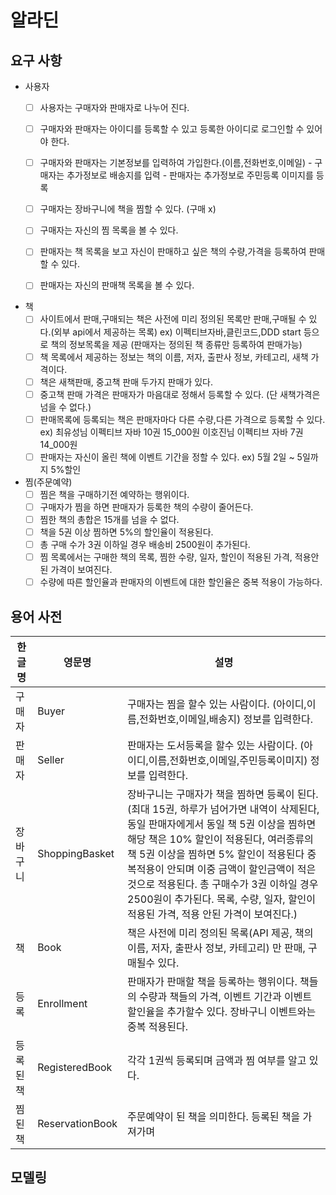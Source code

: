 # 알라딘

## 요구 사항

- 사용자
    - [ ]  사용자는 구매자와 판매자로 나누어 진다.
    - [ ]  구매자와 판매자는 아이디를 등록할 수 있고 등록한 아이디로 로그인할 수 있어야 한다.
    - [ ] 구매자와 판매자는 기본정보를 입력하여 가입한다.(이름,전화번호,이메일) 
            - 구매자는 추가정보로 배송지를 입력
            - 판매자는 추가정보로 주민등록 이미지를 등록
    - [ ]  구매자는 장바구니에 책을 찜할 수 있다. (구매 x)
    - [ ]  구매자는 자신의 찜 목록을 볼 수 있다.
    - [ ]  판매자는 책 목록을 보고 자신이 판매하고 싶은 책의 수량,가격을 등록하여 판매할 수 있다.
    - [ ]  판매자는 자신의 판매책 목록을 볼 수 있다.
 


- 책
    - [ ] 사이트에서 판매,구매되는 책은 사전에 미리 정의된 목록만 판매,구매될 수 있다.(외부 api에서 제공하는 목록)
           ex) 이펙티브자바,클린코드,DDD start 등으로 책의 정보목록을 제공 (판매자는 정의된 책 종류만 등록하여 판매가능)    
    - [ ] 책 목록에서 제공하는 정보는 책의 이름, 저자, 출판사 정보, 카테고리, 새책 가격이다.
    - [ ] 책은 새책판매, 중고책 판매 두가지 판매가 있다.
    - [ ] 중고책 판매 가격은 판매자가 마음대로 정해서 등록할 수 있다. (단 새책가격은 넘을 수 없다.)
    - [ ] 판매목록에 등록되는 책은 판매자마다 다른 수량,다른 가격으로 등록할 수 있다.
            ex) 최유성님 이펙티브 자바 10권 15_000원
                  이호진님 이펙티브 자바 7권  14_000원
    - [ ] 판매자는 자신이 올린 책에 이벤트 기간을 정할 수 있다.
            ex) 5월 2일 ~ 5일까지 5%할인

- 찜(주문예약)
    - [ ]  찜은 책을 구매하기전 예약하는 행위이다.
    - [ ]  구매자가 찜을 하면 판매자가 등록한 책의 수량이 줄어든다.
    - [ ]  찜한 책의 총합은 15개를 넘을 수 없다.
    - [ ]  책을 5권 이상 찜하면 5%의 할인율이 적용된다.
    - [ ]  총 구매 수가 3권 이하일 경우 배송비 2500원이 추가된다.
    - [ ]  찜 목록에서는 구매한 책의 목록, 찜한 수량, 일자, 할인이 적용된 가격, 적용안된 가격이 보여진다. 
    - [ ] 수량에 따른 할인율과 판매자의 이벤트에 대한 할인율은 중복 적용이 가능하다. 
      
## 용어 사전
| 한글명 | 영문명 | 설명  |
| --- | --- | --- |
| 구매자 | Buyer | 구매자는 찜을 할수 있는 사람이다. (아이디,이름,전화번호,이메일,배송지) 정보를 입력한다.  |
| 판매자 | Seller | 판매자는 도서등록을 할수 있는 사람이다. (아이디,이름,전화번호,이메일,주민등록이미지) 정보를 입력한다.  |
| 장바구니 | ShoppingBasket | 장바구니는 구매자가 책을 찜하면 등록이 된다. (최대 15권, 하루가 넘어가면 내역이 삭제된다, 동일 판매자에게서 동일 책 5권 이상을 찜하면 해당 책은 10% 할인이 적용된다, 여러종류의 책 5권 이상을 찜하면 5% 할인이 적용된다 중복적용이 안되며 이중 금액이 할인금액이 적은것으로 적용된다. 총 구매수가 3권 이하일 경우 2500원이 추가된다. 목록, 수량, 일자, 할인이 적용된 가격, 적용 안된 가격이 보여진다.) |
| 책 | Book | 책은 사전에 미리 정의된 목록(API 제공, 책의 이름, 저자, 출판사 정보, 카테고리) 만 판매, 구매될수 있다.|
| 등록 | Enrollment | 판매자가 판매할 책을 등록하는 행위이다. 책들의 수량과 책들의 가격, 이벤트 기간과 이벤트 할인율을 추가할수 있다. 장바구니 이벤트와는 중복 적용된다.|
| 등록된책 | RegisteredBook | 각각 1권씩 등록되며 금액과 찜 여부를 알고 있다.|
| 찜된책 | ReservationBook | 주문예약이 된 책을 의미한다. 등록된 책을 가져가며 |

## 모델링
